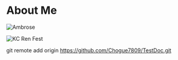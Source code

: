 # About  Me 

![Ambrose](https://www.facebook.com/GSStanekRacingPhotography/photos/t.1172088638/2401975713257045/?type=3)


![KC Ren Fest](https://www.google.com/url?sa=i&url=https%3A%2F%2Fstrangeling.com%2Fevents%2Fkansas-city-renaissance-festival%2F&psig=AOvVaw2qFc42TZoO6flqVztZ6p60&ust=1635002548885000&source=images&cd=vfe&ved=0CAsQjRxqFwoTCND2vLSp3vMCFQAAAAAdAAAAABAN)

git remote add origin https://github.com/Chogue7809/TestDoc.git

